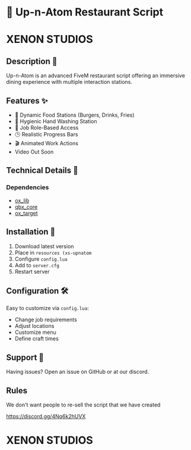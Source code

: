 # 🍔 Up-n-Atom Restaurant Script

# XENON STUDIOS

## Description 📝
Up-n-Atom is an advanced FiveM restaurant script offering an immersive dining experience with multiple interaction stations.

## Features ✨
- 🍔 Dynamic Food Stations (Burgers, Drinks, Fries)
- 🧼 Hygienic Hand Washing Station
- 👥 Job Role-Based Access
- 🕒 Realistic Progress Bars
- 🎬 Animated Work Actions
- Video Out Soon

## Technical Details 🔧
### Dependencies
- [ox_lib](https://github.com/overextended/ox_lib)
- [qbx_core](https://github.com/Qbox-project/qbx_core)
- [ox_target](https://github.com/overextended/ox_target)

## Installation 🚀
1. Download latest version
2. Place in `resources (xs-upnatom`
3. Configure `config.lua`
4. Add to `server.cfg`
5. Restart server

## Configuration 🛠
Easy to customize via `config.lua`:
- Change job requirements
- Adjust locations
- Customize menu
- Define craft times

## Support 💬
Having issues? Open an issue on GitHub or at our discord. 

## Rules
We don't want people to re-sell the script that we have created

https://discord.gg/4Nq6k2hUVX

# XENON STUDIOS
